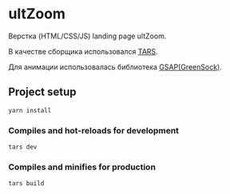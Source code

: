 # ultZoom
Верстка (HTML/CSS/JS) landing page ultZoom.  

В качестве сборщика использовался [TARS](https://github.com/tars/tars). 

Для анимации использовалась библиотека [GSAP(GreenSock)](https://greensock.com/gsap/). 


## Project setup
```
yarn install
```

### Compiles and hot-reloads for development
```
tars dev
```

### Compiles and minifies for production
```
tars build
```
